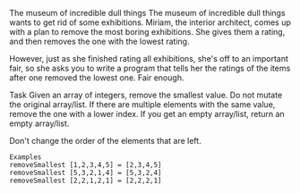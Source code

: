 The museum of incredible dull things
The museum of incredible dull things wants to get rid of some exhibitions. Miriam, the interior architect, comes up with a plan to remove the most boring exhibitions. She gives them a rating, and then removes the one with the lowest rating.

However, just as she finished rating all exhibitions, she's off to an important fair, so she asks you to write a program that tells her the ratings of the items after one removed the lowest one. Fair enough.

Task
Given an array of integers, remove the smallest value. Do not mutate the original array/list. If there are multiple elements with the same value, remove the one with a lower index. If you get an empty array/list, return an empty array/list.

Don't change the order of the elements that are left.
```
Examples
removeSmallest [1,2,3,4,5] = [2,3,4,5]
removeSmallest [5,3,2,1,4] = [5,3,2,4]
removeSmallest [2,2,1,2,1] = [2,2,2,1]